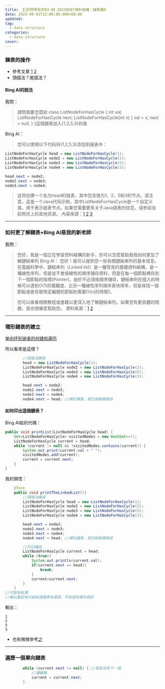 ```yaml
---
title: 【🥺好想學系列03-0】20230507資料結構：鏈表篇0
date: 2023-08-01T15:00:00.000+08:00
updated: 
tag: 
  - data structure
categories: 
  - data structure
cover: 
---
```

### 鍊表的操作
- 參考文章 [1](https://www.cnblogs.com/easyidea/p/13371863.html) [2](https://blog.csdn.net/qq_41437542/article/details/108768900)
- 頭插法？尾插法？

#### Bing AI的說法
我問：
>請問我要怎麼給 class ListNodeForHasCycle { int val; ListNodeForHasCycle next; ListNodeForHasCycle(int x) { val = x; next = null; } }這個鏈表加入{1,2,5,3}的值

Bing AI：

>您可以使用以下代码将{1,2,5,3}添加到链表中：
```java
ListNodeForHasCycle head = new ListNodeForHasCycle(1);
ListNodeForHasCycle node2 = new ListNodeForHasCycle(2);
ListNodeForHasCycle node3 = new ListNodeForHasCycle(5);
ListNodeForHasCycle node4 = new ListNodeForHasCycle(3);

head.next = node2;
node2.next = node3;
node3.next = node4;
```
>这将创建一个名为head的链表，其中包含值为1、2、5和3的节点。请注意，这是一个Java代码示例，其中ListNodeForHasCycle是一个自定义类，用于表示链表节点。如果您需要更多关于Java链表的信息，请参阅当前网页上的其他资源。
內容來源：[1](https://blog.csdn.net/qq_57014350/article/details/118884315) [2](https://www.cnblogs.com/helloHKTK/p/11630881.html) [3](https://blog.csdn.net/xyxy66/article/details/80111463)

***
### 如何更了解鏈表+Bing AI是我的新老師
我問：
>您好，我是一個正在學習資料結構的新手，你可以怎麼幫助我我如何更加了解鏈結串列
Bing AI：
>您好！我可以提供您一些有關鏈結串列的基本信息。在電腦科學中，鏈結串列（Linked list）是一種常見的基礎資料結構，是一種線性序列，但是並不會按線性的順序儲存資料，而是在每一個節點裡存到下一個節點的指標(Pointer)。由於不必須按順序儲存，鏈結串列在插入的時候可以達到O(1)的複雜度，比另一種線性序列順序表快得多，但是尋找一個節點或者存取特定編號的節點則需要O(n)的時間1。
>
>您可以查看相關教程或書籍以更深入地了解鏈結串列。如果您有更具體的問題，我也很樂意幫助您。
資料來源：[1](https://medium.com/@racktar7743/%E8%B3%87%E6%96%99%E7%B5%90%E6%A7%8B-%E9%8F%88%E7%B5%90%E4%B8%B2%E5%88%97%E6%95%99%E5%AD%B8-1-%E6%96%B0%E5%A2%9E%E8%88%87%E5%8D%B0%E5%87%BA-bb881da97796) [2](https://ithelp.ithome.com.tw/articles/10275353)

***
### 環形鏈表的建立
[单向环形链表的创建和遍历](https://blog.csdn.net/lyyrhf/article/details/108412633)

所以看來是這樣？
```java
        //頭插法練習
        head = new ListNodeForHasCycle(1);
        ListNodeForHasCycle node2 = new ListNodeForHasCycle(2);
        ListNodeForHasCycle node3 = new ListNodeForHasCycle(5);
        ListNodeForHasCycle node4 = new ListNodeForHasCycle(3);

        head.next = node2;
        node2.next = node3;
        node3.next = node4;
        node4.next = head; //環形鏈表，尾巴將接續頭部
```
#### 如何印出這個鏈表？
Bing AI給的代碼：
```java
public void printList(ListNodeForHasCycle head) {
    Set<ListNodeForHasCycle> visitedNodes = new HashSet<>();
    ListNodeForHasCycle current = head;
    while (current != null && !visitedNodes.contains(current)) {
        System.out.print(current.val + " ");
        visitedNodes.add(current);
        current = current.next;
    }
}
```
我的領悟：
```java
    @Test
    public void printTheLinkedList(){
        //頭插法練習
        ListNodeForHasCycle head = new ListNodeForHasCycle(1);
        ListNodeForHasCycle node2 = new ListNodeForHasCycle(2);
        ListNodeForHasCycle node3 = new ListNodeForHasCycle(5);
        ListNodeForHasCycle node4 = new ListNodeForHasCycle(3);

        head.next = node2;
        node2.next = node3;
        node3.next = node4;
        node4.next = head; //環形鏈表，尾巴將接續頭部

        //打印練習
        ListNodeForHasCycle current = head;
        while (true){
            System.out.println(current.val);
            if(current.next == head){
                break;
            }
            current=current.next;
        }
    }
//可能有紕漏
//輸出看起來只能知道鏈表有甚麼，不知道有環的資訊
```
輸出：
```
1
2
5
3
```
- 也有微微參考[之](https://www.delftstack.com/zh-tw/howto/java/print-linked-list-in-java/)

***
### 遍歷一個單向鏈表
```java
        while (current.next != null) { //直到沒有下一個
            //邏輯略
            current = current.next;
        }
```
